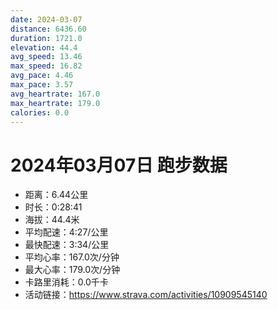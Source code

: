 ```yaml
---
date: 2024-03-07
distance: 6436.60
duration: 1721.0
elevation: 44.4
avg_speed: 13.46
max_speed: 16.82
avg_pace: 4.46
max_pace: 3.57
avg_heartrate: 167.0
max_heartrate: 179.0
calories: 0.0
---
```


# 2024年03月07日 跑步数据

- 距离：6.44公里
- 时长：0:28:41
- 海拔：44.4米
- 平均配速：4:27/公里
- 最快配速：3:34/公里
- 平均心率：167.0次/分钟
- 最大心率：179.0次/分钟
- 卡路里消耗：0.0千卡
- 活动链接：https://www.strava.com/activities/10909545140
